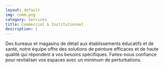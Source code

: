 ```yaml
---
layout: default
img: comm.png
category: Services
title: Commercial & Institutionnel
description: |
---
```

  Des bureaux et magasins de détail aux établissements éducatifs et de santé, notre équipe offre des solutions de peinture efficaces et de haute qualité qui répondent à vos besoins spécifiques. Faites-nous confiance pour revitaliser vos espaces avec un minimum de perturbations.
